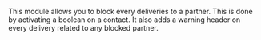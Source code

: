 This module allows you to block every deliveries to a partner.
This is done by activating a boolean on a contact.
It also adds a warning header on every delivery related to any blocked partner.


